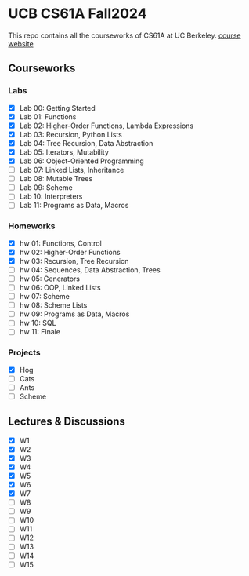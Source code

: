 # UCB CS61A Fall2024

This repo contains all the courseworks of CS61A at UC Berkeley.
[course website](https://insideempire.github.io/CS61A-Website-Archive/index.html)

## Courseworks

### Labs
- [x] Lab 00: Getting Started 
- [x] Lab 01: Functions
- [x] Lab 02: Higher-Order Functions, Lambda Expressions
- [x] Lab 03: Recursion, Python Lists
- [x] Lab 04: Tree Recursion, Data Abstraction
- [x] Lab 05: Iterators, Mutability
- [x] Lab 06: Object-Oriented Programming
- [ ] Lab 07: Linked Lists, Inheritance
- [ ] Lab 08: Mutable Trees
- [ ] Lab 09: Scheme
- [ ] Lab 10: Interpreters
- [ ] Lab 11: Programs as Data, Macros
### Homeworks
- [x] hw 01: Functions, Control
- [x] hw 02: Higher-Order Functions
- [x] hw 03: Recursion, Tree Recursion
- [ ] hw 04: Sequences, Data Abstraction, Trees
- [ ] hw 05: Generators
- [ ] hw 06: OOP, Linked Lists
- [ ] hw 07: Scheme
- [ ] hw 08: Scheme Lists
- [ ] hw 09: Programs as Data, Macros
- [ ] hw 10: SQL
- [ ] hw 11: Finale
### Projects
- [x] Hog
- [ ] Cats
- [ ] Ants
- [ ] Scheme

## Lectures & Discussions
- [x] W1
- [x] W2
- [x] W3
- [x] W4
- [x] W5
- [x] W6
- [x] W7
- [ ] W8
- [ ] W9
- [ ] W10
- [ ] W11
- [ ] W12
- [ ] W13
- [ ] W14
- [ ] W15